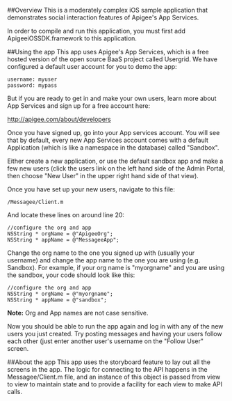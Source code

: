 ##Overview
This is a moderately complex iOS sample application that demonstrates social interaction features of
Apigee's App Services.

In order to compile and run this application, you must first add ApigeeiOSSDK.framework to this application.



##Using the app
This app uses Apigee's App Services, which is a free hosted version of the open source BaaS project called Usergrid.  We have configured a default user account for you to demo the app:

	username: myuser
	password: mypass
	
But if you are ready to get in and make your own users, learn more about App Services and sign up for a free account here:

<http://apigee.com/about/developers>

Once you have signed up, go into your App services account.  You will see that by default, every new App Services account comes with a default Application (which is like a namespace in the database) called "Sandbox". 

Either create a new application, or use the default sandbox app and make a few new users (click the users link on the left hand side of the Admin Portal, then choose "New User" in the upper right hand side of that view). 


Once you have set up your new users, navigate to this file:

	/Messagee/Client.m
	
And locate these lines on around line 20:

	//configure the org and app
	NSString * orgName = @"ApigeeOrg";
	NSString * appName = @"MessageeApp";

Change the org name to the one you signed up with (usually your username) and change the app name to the one you are using (e.g. Sandbox).  For example, if your org name is "myorgname" and you are using the sandbox, your code should look like this:

	//configure the org and app
	NSString * orgName = @"myorgname";
	NSString * appName = @"sandbox";

**Note:** Org and App names are not case sensitive.

Now you should be able to run the app again and log in with any of the new users you just created.  Try posting messages and having your users follow each other (just enter another user's username on the "Follow User" screen.

##About the app
This app uses the storyboard feature to lay out all the screens in the app.  The logic for connecting to the API happens in the Messagee/Client.m file, and an instance of this object is passed from view to view to maintain state and to provide a facility for each view to make API calls.

